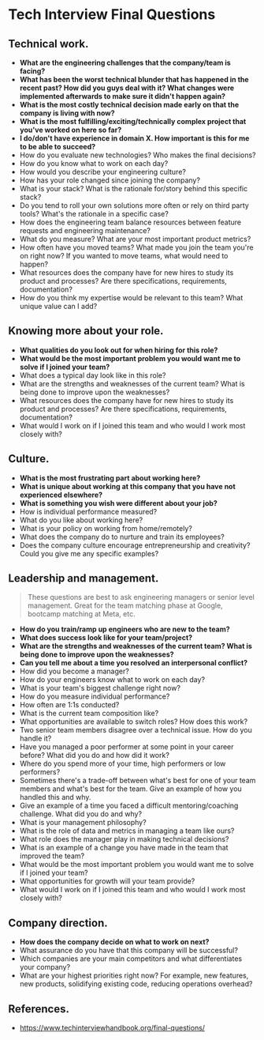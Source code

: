 # Tech Interview Final Questions

## Technical work.

- **What are the engineering challenges that the company/team is facing?**
- **What has been the worst technical blunder that has happened in the recent past? How did you guys deal with it? What changes were implemented afterwards to make sure it didn't happen again?**
- **What is the most costly technical decision made early on that the company is living with now?**
- **What is the most fulfilling/exciting/technically complex project that you've worked on here so far?**
- **I do/don't have experience in domain X. How important is this for me to be able to succeed?**
- How do you evaluate new technologies? Who makes the final decisions?
- How do you know what to work on each day?
- How would you describe your engineering culture?
- How has your role changed since joining the company?
- What is your stack? What is the rationale for/story behind this specific stack?
- Do you tend to roll your own solutions more often or rely on third party tools? What's the rationale in a specific case?
- How does the engineering team balance resources between feature requests and engineering maintenance?
- What do you measure? What are your most important product metrics?
- How often have you moved teams? What made you join the team you're on right now? If you wanted to move teams, what would need to happen?
- What resources does the company have for new hires to study its product and processes? Are there specifications, requirements, documentation?
- How do you think my expertise would be relevant to this team? What unique value can I add?

## Knowing more about your role.

- **What qualities do you look out for when hiring for this role?**
- **What would be the most important problem you would want me to solve if I joined your team?**
- What does a typical day look like in this role?
- What are the strengths and weaknesses of the current team? What is being done to improve upon the weaknesses?
- What resources does the company have for new hires to study its product and processes? Are there specifications, requirements, documentation?
- What would I work on if I joined this team and who would I work most closely with?

## Culture.

- **What is the most frustrating part about working here?**
- **What is unique about working at this company that you have not experienced elsewhere?**
- **What is something you wish were different about your job?**
- How is individual performance measured?
- What do you like about working here?
- What is your policy on working from home/remotely?
- What does the company do to nurture and train its employees?
- Does the company culture encourage entrepreneurship and creativity? Could you give me any specific examples?

## Leadership and management.

> These questions are best to ask engineering managers or senior level management. Great for the team matching phase at Google, bootcamp matching at Meta, etc.

- **How do you train/ramp up engineers who are new to the team?**
- **What does success look like for your team/project?**
- **What are the strengths and weaknesses of the current team? What is being done to improve upon the weaknesses?**
- **Can you tell me about a time you resolved an interpersonal conflict?**
- How did you become a manager?
- How do your engineers know what to work on each day?
- What is your team's biggest challenge right now?
- How do you measure individual performance?
- How often are 1:1s conducted?
- What is the current team composition like?
- What opportunities are available to switch roles? How does this work?
- Two senior team members disagree over a technical issue. How do you handle it?
- Have you managed a poor performer at some point in your career before? What did you do and how did it work?
- Where do you spend more of your time, high performers or low performers?
- Sometimes there's a trade-off between what's best for one of your team members and what's best for the team. Give an example of how you handled this and why.
- Give an example of a time you faced a difficult mentoring/coaching challenge. What did you do and why?
- What is your management philosophy?
- What is the role of data and metrics in managing a team like ours?
- What role does the manager play in making technical decisions?
- What is an example of a change you have made in the team that improved the team?
- What would be the most important problem you would want me to solve if I joined your team?
- What opportunities for growth will your team provide?
- What would I work on if I joined this team and who would I work most closely with?

## Company direction.

- **How does the company decide on what to work on next?**
- What assurance do you have that this company will be successful?
- Which companies are your main competitors and what differentiates your company?
- What are your highest priorities right now? For example, new features, new products, solidifying existing code, reducing operations overhead?

## References.
- https://www.techinterviewhandbook.org/final-questions/